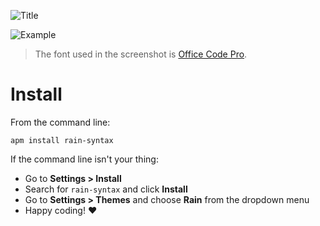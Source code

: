 
![Title](https://raw.githubusercontent.com/polymoon/rain-syntax/master/assets/title.png)

![Example](https://raw.githubusercontent.com/polymoon/rain-syntax/master/assets/example.png)

> The font used in the screenshot is [Office Code Pro](https://github.com/nathco/Office-Code-Pro).

# Install

From the command line:

`apm install rain-syntax`

If the command line isn't your thing:

- Go to **Settings > Install**
- Search for `rain-syntax` and click **Install**
- Go to **Settings > Themes** and choose **Rain** from the dropdown menu
- Happy coding! :heart:
